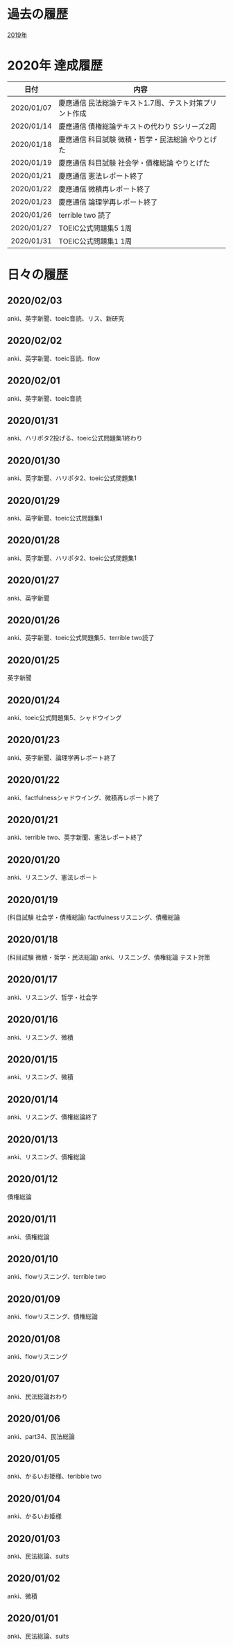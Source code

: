 # 過去の履歴
[2019年](2019.md)

# 2020年 達成履歴
|日付|内容|
----|---- 
|2020/01/07|慶應通信 民法総論テキスト1.7周、テスト対策プリント作成|
|2020/01/14|慶應通信 債権総論テキストの代わり Sシリーズ2周|
|2020/01/18|慶應通信 科目試験 微積・哲学・民法総論 やりとげた|
|2020/01/19|慶應通信 科目試験 社会学・債権総論 やりとげた|
|2020/01/21|慶應通信 憲法レポート終了|
|2020/01/22|慶應通信 微積再レポート終了|
|2020/01/23|慶應通信 論理学再レポート終了|
|2020/01/26|terrible two 読了|
|2020/01/27|TOEIC公式問題集5 1周|
|2020/01/31|TOEIC公式問題集1 1周|

# 日々の履歴
## 2020/02/03
anki、英字新聞、toeic音読、リス、新研究
## 2020/02/02
anki、英字新聞、toeic音読、flow
## 2020/02/01
anki、英字新聞、toeic音読
## 2020/01/31
anki、ハリポタ2投げる、toeic公式問題集1終わり
## 2020/01/30
anki、英字新聞、ハリポタ2、toeic公式問題集1
## 2020/01/29
anki、英字新聞、toeic公式問題集1
## 2020/01/28
anki、英字新聞、ハリポタ2、toeic公式問題集1
## 2020/01/27
anki、英字新聞
## 2020/01/26
anki、英字新聞、toeic公式問題集5、terrible two読了
## 2020/01/25
英字新聞
## 2020/01/24
anki、toeic公式問題集5、シャドウイング
## 2020/01/23
anki、英字新聞、論理学再レポート終了
## 2020/01/22
anki、factfulnessシャドウイング、微積再レポート終了
## 2020/01/21
anki、terrible two、英字新聞、憲法レポート終了
## 2020/01/20
anki、リスニング、憲法レポート
## 2020/01/19
(科目試験 社会学・債権総論)
factfulnessリスニング、債権総論
## 2020/01/18
(科目試験 微積・哲学・民法総論)
anki、リスニング、債権総論 テスト対策
## 2020/01/17
anki、リスニング、哲学・社会学
## 2020/01/16
anki、リスニング、微積
## 2020/01/15
anki、リスニング、微積
## 2020/01/14
anki、リスニング、債権総論終了
## 2020/01/13
anki、リスニング、債権総論
## 2020/01/12
債権総論
## 2020/01/11
anki、債権総論
## 2020/01/10
anki、flowリスニング、terrible two
## 2020/01/09
anki、flowリスニング、債権総論
## 2020/01/08
anki、flowリスニング
## 2020/01/07
anki、民法総論おわり
## 2020/01/06
anki、part34、民法総論
## 2020/01/05
anki、かるいお姫様、teribble two
## 2020/01/04
anki、かるいお姫様
## 2020/01/03
anki、民法総論、suits
## 2020/01/02
anki、微積
## 2020/01/01
anki、民法総論、suits
